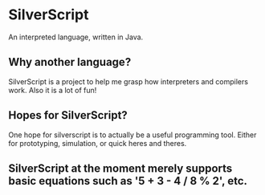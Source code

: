 # SilverScript
An interpreted language, written in Java.

## Why another language?
SilverScript is a project to help me grasp how interpreters and compilers work. Also it is a lot of fun!

## Hopes for SilverScript?
One hope for silverscript is to actually be a useful programming tool. Either for prototyping, simulation, or
quick heres and theres.

## SilverScript at the moment merely supports basic equations such as '5 + 3 - 4 / 8 % 2', etc.
